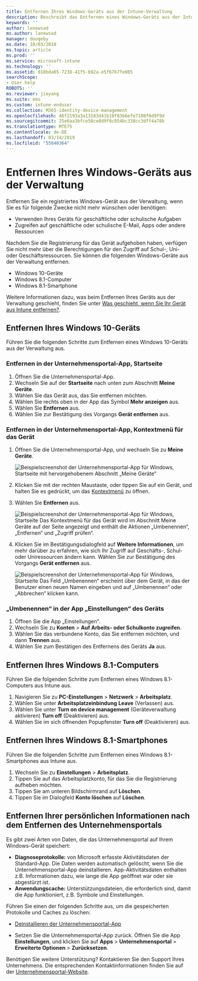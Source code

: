 ```yaml
---
title: Entfernen Ihres Windows-Geräts aus der Intune-Verwaltung
description: Beschreibt das Entfernen eines Windows-Geräts aus der Intune-Verwaltung
keywords: ''
author: lenewsad
ms.author: lanewsad
manager: dougeby
ms.date: 10/03/2018
ms.topic: article
ms.prod: ''
ms.service: microsoft-intune
ms.technology: ''
ms.assetid: 018bda65-7238-41f5-b92a-e5f67b7fe085
searchScope:
- User help
ROBOTS: ''
ms.reviewer: jieyang
ms.suite: ems
ms.custom: intune-enduser
ms.collection: M365-identity-device-management
ms.openlocfilehash: 46f2193a3a13183d41b10f03b6efe7100f0d9f9d
ms.sourcegitcommit: 25e6aa3bfce58ce8d9f8c054bc338cc3dff4a78b
ms.translationtype: MTE75
ms.contentlocale: de-DE
ms.lasthandoff: 03/14/2019
ms.locfileid: "55840364"
---
```

# <a name="remove-your-windows-device-from-management"></a>Entfernen Ihres Windows-Geräts aus der Verwaltung

Entfernen Sie ein registriertes Windows-Gerät aus der Verwaltung, wenn Sie es für folgende Zwecke nicht mehr wünschen oder benötigen:  
* Verwenden Ihres Geräts für geschäftliche oder schulische Aufgaben 
* Zugreifen auf geschäftliche oder schulische E-Mail, Apps oder andere Ressourcen

Nachdem Sie die Registrierung für das Gerät aufgehoben haben, verfügen Sie nicht mehr über die Berechtigungen für den Zugriff auf Schul-, Uni- oder Geschäftsressourcen. Sie können die folgenden Windows-Geräte aus der Verwaltung entfernen.  
* Windows 10-Geräte 
* Windows 8.1-Computer
* Windows 8.1-Smartphone
 
Weitere Informationen dazu, was beim Entfernen Ihres Geräts aus der Verwaltung geschieht, finden Sie unter [Was geschieht, wenn Sie Ihr Gerät aus Intune entfernen?](what-happens-if-you-unenroll-your-device-from-intune-windows.md).  

## <a name="remove-your-windows-10-device"></a>Entfernen Ihres Windows 10-Geräts
Führen Sie die folgenden Schritte zum Entfernen eines Windows 10-Geräts aus der Verwaltung aus.

### <a name="remove-in-company-portal-app-home-page"></a>Entfernen in der Unternehmensportal-App, **Startseite**  

1. Öffnen Sie die Unternehmensportal-App.
2. Wechseln Sie auf der **Startseite** nach unten zum Abschnitt **Meine Geräte**.
3. Wählen Sie das Gerät aus, das Sie entfernen möchten.
3. Wählen Sie rechts oben in der App das Symbol **Mehr anzeigen** aus.
4. Wählen Sie **Entfernen** aus. 
5. Wählen Sie zur Bestätigung des Vorgangs **Gerät entfernen** aus.  

### <a name="remove-in-company-portal-app-device-context-menu"></a>Entfernen in der Unternehmensportal-App, Kontextmenü für das Gerät  

1. Öffnen Sie die Unternehmensportal-App, und wechseln Sie zu **Meine Geräte**.

    ![Beispielscreenshot der Unternehmensportal-App für Windows, Startseite mit hervorgehobenem Abschnitt „Meine Geräte“](./media/1809_CheckAccess_Context_Select_Device.png)

2. Klicken Sie mit der rechten Maustaste, oder tippen Sie auf ein Gerät, und halten Sie es gedrückt, um das [Kontextmenü](https://docs.microsoft.com//windows/uwp/design/controls-and-patterns/menus) zu öffnen.  

3. Wählen Sie **Entfernen** aus.  

    ![Beispielscreenshot der Unternehmensportal-App für Windows, Startseite Das Kontextmenü für das Gerät wird im Abschnitt **Meine Geräte** auf der Seite angezeigt und enthält die Aktionen „Umbenennen“, „Entfernen“ und „Zugriff prüfen“.](./media/1809_DeviceContextMenu_Windows_CP.png)  

5. Klicken Sie im Bestätigungsdialogfeld auf **Weitere Informationen**, um mehr darüber zu erfahren, wie sich Ihr Zugriff auf Geschäfts-, Schul- oder Uniressourcen ändern kann. Wählen Sie zur Bestätigung des Vorgangs **Gerät entfernen** aus.   

     ![Beispielscreenshot der Unternehmensportal-App für Windows, Startseite Das Feld „Umbenennen“ erscheint über dem Gerät, in das der Benutzer einen neuen Namen eingeben und auf „Umbenennen“ oder „Abbrechen“ klicken kann.](./media/1808_RemoveDevice_Popup.png)  


### <a name="remove-in-device-settings-app"></a>„Umbenennen“ in der App „Einstellungen“ des Geräts
1. Öffnen Sie die App „Einstellungen“. 
2. Wechseln Sie zu **Konten** > **Auf Arbeits- oder Schulkonto zugreifen**.
3. Wählen Sie das verbundene Konto, das Sie entfernen möchten, und dann **Trennen** aus.
4. Wählen Sie zum Bestätigen des Entfernens des Geräts **Ja** aus.

## <a name="remove-your-windows-81-computer"></a>Entfernen Ihres Windows 8.1-Computers
Führen Sie die folgenden Schritte zum Entfernen eines Windows 8.1-Computers aus Intune aus.

1.  Navigieren Sie zu **PC-Einstellungen** > **Netzwerk** > **Arbeitsplatz**.
2.  Wählen Sie unter **Arbeitsplatzeinbindung** **Leave** (Verlassen) aus.
3.  Wählen Sie unter **Turn on device management** (Geräteverwaltung aktivieren) **Turn off** (Deaktivieren) aus.
4.  Wählen Sie im sich öffnenden Popupfenster **Turn off** (Deaktivieren) aus.

## <a name="remove-your-windows-81-phone"></a>Entfernen Ihres Windows 8.1-Smartphones
Führen Sie die folgenden Schritte zum Entfernen eines Windows 8.1-Smartphones aus Intune aus.

1.  Wechseln Sie zu **Einstellungen** > **Arbeitsplatz**.
2.  Tippen Sie auf das Arbeitsplatzkonto, für das Sie die Registrierung aufheben möchten.
3.  Tippen Sie am unteren Bildschirmrand auf **Löschen**.
4.  Tippen Sie im Dialogfeld **Konto löschen** auf **Löschen**.  
## <a name="removing-your-personal-information-after-removing-the-company-portal"></a>Entfernen Ihrer persönlichen Informationen nach dem Entfernen des Unternehmensportals  

Es gibt zwei Arten von Daten, die das Unternehmensportal auf Ihrem Windows-Gerät speichert:

-   **Diagnoseprotokolle:** von Microsoft erfasste Aktivitätsdaten der Standard-App. Die Daten werden automatisch gelöscht, wenn Sie die Unternehmensportal-App deinstallieren. App-Aktivitätsdaten enthalten z.B. Informationen dazu, wie lange die App geöffnet war oder sie abgestürzt ist.
-   **Anwendungscache:** Unterstützungsdateien, die erforderlich sind, damit die App funktioniert, z.B. Symbole und Einstellungen.

Führen Sie einen der folgenden Schritte aus, um die gespeicherten Protokolle und Caches zu löschen:

* [Deinstallieren der Unternehmensportal-App](https://support.microsoft.com/help/4028003/windows-10-uninstall-apps-and-programs) 

* Setzen Sie die Unternehmensportal-App zurück. Öffnen Sie die App **Einstellungen**, und klicken Sie auf **Apps** > **Unternehmensportal** > **Erweiterte Optionen** > **Zurücksetzen**. 

Benötigen Sie weitere Unterstützung? Kontaktieren Sie den Support Ihres Unternehmens. Die entsprechenden Kontaktinformationen finden Sie auf der [Unternehmensportal-Website](https://go.microsoft.com/fwlink/?linkid=2010980).
